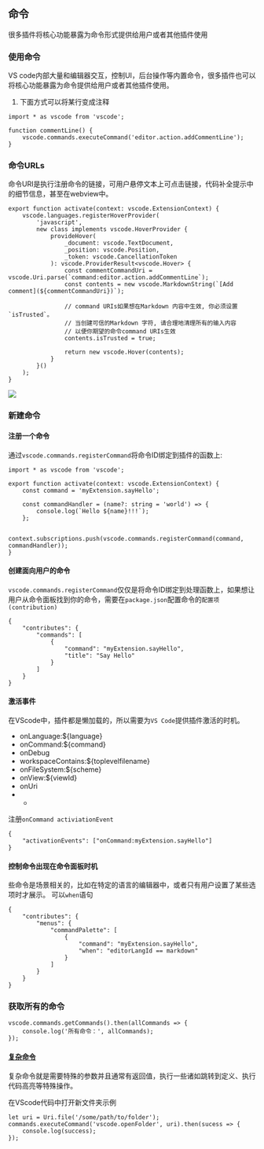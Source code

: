 ## 命令
很多插件将核心功能暴露为命令形式提供给用户或者其他插件使用

### 使用命令
VS code内部大量和编辑器交互，控制UI，后台操作等内置命令，很多插件也可以将核心功能暴露为命令提供给用户或者其他插件使用。
1. 下面方式可以将某行变成注释
```
import * as vscode from 'vscode';

function commentLine() {
    vscode.commands.executeCommand('editor.action.addCommentLine');
}
```
### 命令URLs
命令URI是执行注册命令的链接，可用户悬停文本上可点击链接，代码补全提示中的细节信息，甚至在webview中。
```
export function activate(context: vscode.ExtensionContext) {
    vscode.languages.registerHoverProvider(
        'javascript',
        new class implements vscode.HoverProvider {
            provideHover(
                _document: vscode.TextDocument,
                _position: vscode.Position,
                _token: vscode.CancellationToken
            ): vscode.ProviderResult<vscode.Hover> {
                const commentCommandUri = vscode.Uri.parse(`command:editor.action.addCommentLine`);
                const contents = new vscode.MarkdownString(`[Add comment](${commentCommandUri})`);

                // command URIs如果想在Markdown 内容中生效, 你必须设置`isTrusted`。
                // 当创建可信的Markdown 字符, 请合理地清理所有的输入内容
                // 以便你期望的命令command URIs生效
                contents.isTrusted = true;

                return new vscode.Hover(contents);
            }
        }()
    );
}
```
![](https://img.alicdn.com/imgextra/i2/O1CN011iJ5u528kJLyFD6I1_!!6000000007970-2-tps-1130-766.png)

### 新建命令
#### 注册一个命令
通过`vscode.commands.registerCommand`将命令ID绑定到插件的函数上:
```
import * as vscode from 'vscode';

export function activate(context: vscode.ExtensionContext) {
    const command = 'myExtension.sayHello';

    const commandHandler = (name?: string = 'world') => {
        console.log(`Hello ${name}!!!`);
    };

    context.subscriptions.push(vscode.commands.registerCommand(command, commandHandler));
}
```
#### 创建面向用户的命令
`vscode.commands.registerCommand`仅仅是将命令ID绑定到处理函数上，如果想让用户从命令面板找到你的命令，需要在`package.json`配置命令的`配置项(contribution)`
```
{
    "contributes": {
        "commands": [
            {
                "command": "myExtension.sayHello",
                "title": "Say Hello"
            }
        ]
    }
}
```

#### 激活事件
在VScode中，插件都是懒加载的，所以需要为`VS Code`提供插件激活的时机。
- onLanguage:${language}
- onCommand:${command}
- onDebug
- workspaceContains:${toplevelfilename}
- onFileSystem:${scheme}
- onView:${viewId}
- onUri
- *

注册`onCommand activiationEvent`
```
{
    "activationEvents": ["onCommand:myExtension.sayHello"]
}
```

#### 控制命令出现在命令面板时机
些命令是场景相关的，比如在特定的语言的编辑器中，或者只有用户设置了某些选项时才展示。
可以`when`语句
```
{
    "contributes": {
        "menus": {
            "commandPalette": [
                {
                    "command": "myExtension.sayHello",
                    "when": "editorLangId == markdown"
                }
            ]
        }
    }
}
```

### 获取所有的命令
```
vscode.commands.getCommands().then(allCommands => {
	console.log('所有命令：', allCommands);
});
```

#### [复杂命令](https://code.visualstudio.com/api/references/commands)
复杂命令就是需要特殊的参数并且通常有返回值，执行一些诸如跳转到定义、执行代码高亮等特殊操作。

在VScode代码中打开新文件夹示例
```
let uri = Uri.file('/some/path/to/folder');
commands.executeCommand('vscode.openFolder', uri).then(sucess => {
	console.log(success);
});
```
